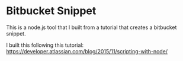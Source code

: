 # Bitbucket Snippet
This is a node.js tool that I built from a tutorial that creates a bitbucket snippet.

I built this following this tutorial: https://developer.atlassian.com/blog/2015/11/scripting-with-node/
